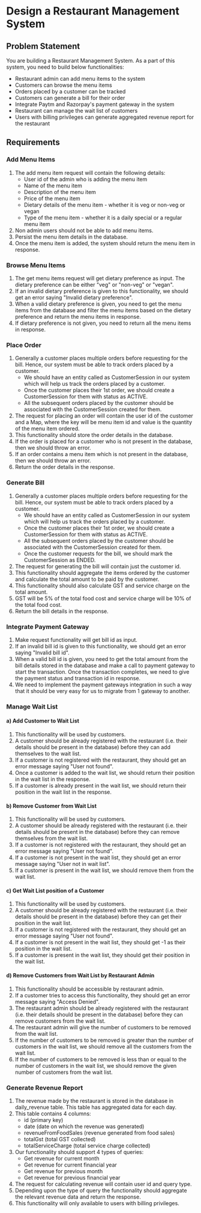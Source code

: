 # Design a Restaurant Management System

## Problem Statement

You are building a Restaurant Management System. As a part of this system, you need to build below functionalities:
- Restaurant admin can add menu items to the system
- Customers can browse the menu items
- Orders placed by a customer can be tracked
- Customers can generate a bill for their order
- Integrate Paytm and Razorpay's payment gateway in the system
- Restaurant can manage the wait list of customers
- Users with billing privileges can generate aggregated revenue report for the restaurant

## Requirements
### Add Menu Items
1. The add menu item request will contain the following details:
   - User id of the admin who is adding the menu item
   - Name of the menu item
   - Description of the menu item
   - Price of the menu item
   - Dietary details of the menu item - whether it is veg or non-veg or vegan
   - Type of the menu item - whether it is a daily special or a regular menu item
2. Non admin users should not be able to add menu items.
3. Persist the menu item details in the database.
4. Once the menu item is added, the system should return the menu item in response.

### Browse Menu Items
1. The get menu items request will get dietary preference as input. The dietary preference can be either "veg" or "non-veg" or "vegan".
2. If an invalid dietary preference is given to this functionality, we should get an error saying "Invalid dietary preference".
3. When a valid dietary preference is given, you need to get the menu items from the database and filter the menu items based on the dietary preference and return the menu items in response.
4. If dietary preference is not given, you need to return all the menu items in response.


### Place Order
1. Generally a customer places multiple orders before requesting for the bill. Hence, our system must be able to track orders placed by a customer.
   - We should have an entity called as CustomerSession in our system which will help us track the orders placed by a customer.
   - Once the customer places their 1st order, we should create a CustomerSession for them with status as ACTIVE.
   - All the subsequent orders placed by the customer should be associated with the CustomerSession created for them.
2. The request for placing an order will contain the user id of the customer and a Map, where the key will be menu item id and value is the quantity of the menu item ordered.
3. This functionality should store the order details in the database.
4. If the order is placed for a customer who is not present in the database, then we should throw an error.
5. If an order contains a menu item which is not present in the database, then we should throw an error.
6. Return the order details in the response.

### Generate Bill
1. Generally a customer places multiple orders before requesting for the bill. Hence, our system must be able to track orders placed by a customer.
   - We should have an entity called as CustomerSession in our system which will help us track the orders placed by a customer.
   - Once the customer places their 1st order, we should create a CustomerSession for them with status as ACTIVE.
   - All the subsequent orders placed by the customer should be associated with the CustomerSession created for them.
   - Once the customer requests for the bill, we should mark the CustomerSession as ENDED.
2. The request for generating the bill will contain just the customer id.
3. This functionality should aggregate the items ordered by the customer and calculate the total amount to be paid by the customer.
4. This functionality should also calculate GST and service charge on the total amount.
5. GST will be 5% of the total food cost and service charge will be 10% of the total food cost.
6. Return the bill details in the response.

### Integrate Payment Gateway
1. Make request functionality will get bill id as input.
2. If an invalid bill id is given to this functionality, we should get an error saying "Invalid bill id".
3. When a valid bill id is given, you need to get the total amount from the bill details stored in the database and make a call to payment gateway to start the transaction. Once the transaction completes, we need to give the payment status and transaction id in response.
4. We need to implement the payment gateways integration in such a way that it should be very easy for us to migrate from 1 gateway to another.

### Manage Wait List
#### a) Add Customer to Wait List
1. This functionality will be used by customers.
2. A customer should be already registered with the restaurant (i.e. their details should be present in the database) before they can add themselves to the wait list.
3. If a customer is not registered with the restaurant, they should get an error message saying "User not found".
4. Once a customer is added to the wait list, we should return their position in the wait list in the response.
5. If a customer is already present in the wait list, we should return their position in the wait list in the response.

#### b) Remove Customer from Wait List
1. This functionality will be used by customers.
2. A customer should be already registered with the restaurant (i.e. their details should be present in the database) before they can remove themselves from the wait list.
3. If a customer is not registered with the restaurant, they should get an error message saying "User not found".
4. If a customer is not present in the wait list, they should get an error message saying "User not in wait list".
5. If a customer is present in the wait list, we should remove them from the wait list.

#### c) Get Wait List position of a Customer
1. This functionality will be used by customers.
2. A customer should be already registered with the restaurant (i.e. their details should be present in the database) before they can get their position in the wait list.
3. If a customer is not registered with the restaurant, they should get an error message saying "User not found".
4. If a customer is not present in the wait list, they should get -1 as their position in the wait list.
5. If a customer is present in the wait list, they should get their position in the wait list.

#### d) Remove Customers from Wait List by Restaurant Admin
1. This functionality should be accessible by restaurant admin.
2. If a customer tries to access this functionality, they should get an error message saying "Access Denied".
3. The restaurant admin should be already registered with the restaurant (i.e. their details should be present in the database) before they can remove customers from the wait list.
4. The restaurant admin will give the number of customers to be removed from the wait list.
5. If the number of customers to be removed is greater than the number of customers in the wait list, we should remove all the customers from the wait list.
6. If the number of customers to be removed is less than or equal to the number of customers in the wait list, we should remove the given number of customers from the wait list.

### Generate Revenue Report
1. The revenue made by the restaurant is stored in the database in daily_revenue table. This table has aggregated data for each day.
2. This table contains 4 columns:
   - id (primary key)
   - date (date on which the revenue was generated)
   - revenueFromFoodSales (revenue generated from food sales)
   - totalGst (total GST collected)
   - totalServiceCharge (total service charge collected)
3. Our functionality should support 4 types of queries:
   - Get revenue for current month
   - Get revenue for current financial year
   - Get revenue for previous month
   - Get revenue for previous financial year
4. The request for calculating revenue will contain user id and query type.
5. Depending upon the type of query the functionality should aggregate the relevant revenue data and return the response.
6. This functionality will only available to users with billing privileges.

